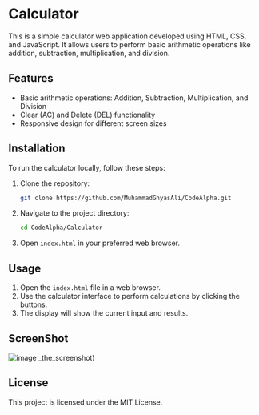 # Calculator

This is a simple calculator web application developed using HTML, CSS, and JavaScript. It allows users to perform basic arithmetic operations like addition, subtraction, multiplication, and division.

## Features

- Basic arithmetic operations: Addition, Subtraction, Multiplication, and Division
- Clear (AC) and Delete (DEL) functionality
- Responsive design for different screen sizes

## Installation

To run the calculator locally, follow these steps:

1. Clone the repository:
    ```sh
    git clone https://github.com/MuhammadGhyasAli/CodeAlpha.git
    ```

2. Navigate to the project directory:
    ```sh
    cd CodeAlpha/Calculator
    ```

3. Open `index.html` in your preferred web browser.

## Usage

1. Open the `index.html` file in a web browser.
2. Use the calculator interface to perform calculations by clicking the buttons.
3. The display will show the current input and results.

## ScreenShot

![image](https://github.com/user-attachments/assets/8f8b2254-137b-42d9-b490-4a5e95010314)
_the_screenshot)

## License

This project is licensed under the MIT License.
